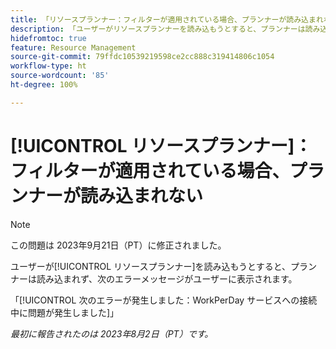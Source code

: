 ```yaml
---
title: 「リソースプランナー：フィルターが適用されている場合、プランナーが読み込まれない」
description: 「ユーザーがリソースプランナーを読み込もうとすると、プランナーは読み込まれず、エラーメッセージがユーザーに表示されます。」
hidefromtoc: true
feature: Resource Management
source-git-commit: 79ffdc10539219598ce2cc888c319414806c1054
workflow-type: ht
source-wordcount: '85'
ht-degree: 100%

---
```



# [!UICONTROL リソースプランナー]：フィルターが適用されている場合、プランナーが読み込まれない

>[!NOTE]
>
>この問題は 2023年9月21日（PT）に修正されました。

ユーザーが[!UICONTROL リソースプランナー]を読み込もうとすると、プランナーは読み込まれず、次のエラーメッセージがユーザーに表示されます。

「[!UICONTROL 次のエラーが発生しました：WorkPerDay サービスへの接続中に問題が発生しました]」

_最初に報告されたのは 2023年8月2日（PT）です。_

